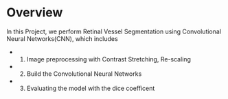 # Overview
In this Project, we perform Retinal Vessel Segmentation using Convolutional Neural Networks(CNN), which includes
* 1. Image preprocessing with Contrast Stretching, Re-scaling
* 2. Build the Convolutional Neural Networks
* 3. Evaluating the model with the dice coefficent 
